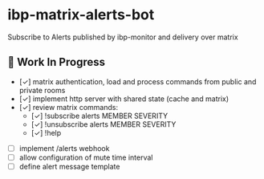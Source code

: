 # ibp-matrix-alerts-bot
Subscribe to Alerts published by ibp-monitor and delivery over matrix

## 🚧 Work In Progress

- [&check;] matrix authentication, load and process commands from public and private rooms
- [&check;] implement http server with shared state (cache and matrix)
- [&check;] review matrix commands:
    - [&check;] !subscribe alerts MEMBER SEVERITY
    - [&check;] !unsubscribe alerts MEMBER SEVERITY
    - [&check;] !help
- [ ] implement /alerts webhook
- [ ] allow configuration of mute time interval
- [ ] define alert message template
